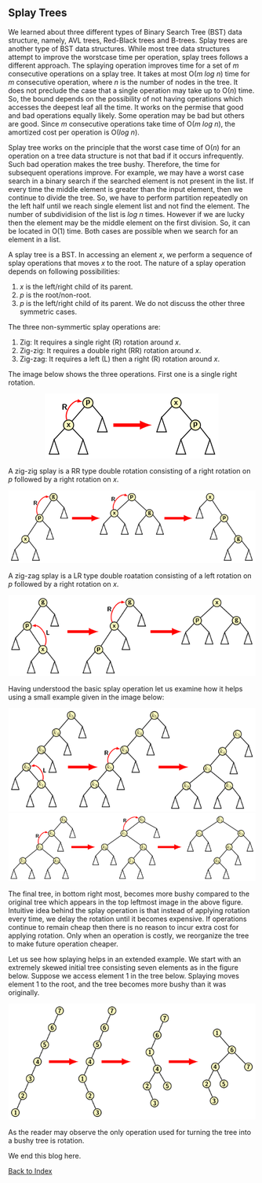 ## Splay Trees

We learned about three different types of Binary Search Tree (BST) data 
structure, namely, AVL trees, Red-Black trees and B-trees. Splay trees
are another type of BST data structures. While most tree data 
structures attempt to improve the worstcase time per operation, splay 
trees follows a different approach. The splaying operation improves 
time for a set of <i>m</i> consecutive operations on a splay tree.
It takes at most O(<i>m log n</i>) time for <i>m</i> consecutive
operation, where <i>n</i> is the number of
nodes in the tree. It does not preclude the case that a single operation
may take up to O(<i>n</i>) time. So, the bound depends on the possibility
of not having operations which accesses the deepest leaf all the time. 
It works on the permise that good and bad operations equally likely. 
Some operation may be bad but others are good. Since <i>m</i> 
consecutive operations take time of O(<i>m log n</i>), the amortized cost
per operation is O(<i>log n</i>).

Splay tree works on the principle that the worst case time of O(<i>n</i>) for
an operation on a tree data structure is not that bad if it occurs 
infrequently. Such bad operation makes the tree bushy. Therefore, the
time for subsequent operations improve. For example, we may have a worst
case search in a binary search if the searched element is not present 
in the list. If every time the middle element is greater than the input 
element, then we continue to divide the tree. So, we have to perform 
partition repeatedly on the left half until we reach single element list 
and not find the element. The number of subdividision of the list 
is <i>log n</i> times. However if we are lucky then the element may 
be the middle element on the first division. So, it can be located in 
O(1) time. Both cases are possible when we search for an element in a list. 

A splay tree is a BST. In accessing an element <i>x</i>, we perform a 
sequence of splay operations that moves <i>x</i> to the root. 
The nature of a splay operation depends on following possibilities: 
1. <i>x</i> is the left/right child of its parent.
2. <i>p</i> is the root/non-root.
3. <i>p</i> is the left/right child of its parent.
We do not discuss the other three symmetric cases. 

The three non-symmertic splay operations are:
1. Zig: It requires a single right (R) rotation around <i>x</i>.  
2. Zig-zig: It requires a double right (RR) rotation around <i>x</i>.  
3. Zig-zag: It requires a left (L) then a right (R) rotation around <i>x</i>.  

The image below shows the three operations. First one is a single right
rotation.
<p style="text-align:center">
 <img src="../images/R-splay.png" alt="Zig splay"> 
</p>
A zig-zig splay is a RR type double rotation consisting of a right rotation
on <i>p</i> followed by a right rotation on <i>x</i>. 
<p style="text-align:center">
 <img src="../images/RR-splay.png" alt="Zig-Zig splay"> 
</p>
A zig-zag splay is a LR type double roatation consisting of a left rotation
on <i>p</i> followed by a right rotation on <i>x</i>.
<p style="text-align:center">
 <img src="../images/LR-splay.png" alt="Zig-Zag splay"> 
</p>

Having understood the basic splay operation let us examine how it helps using
a small example given in the image below:
<p style="text-align:center">
 <img src="../images/splayExample.png" alt="splaying example 1"> 
 <img src="../images/splayExample1.png" alt="splaying example 2"> 
</p>
The final tree, in bottom right most, becomes more bushy compared to 
the original tree which appears in the top leftmost image in the above figure.
Intuitive idea behind the splay operation is that instead of applying 
rotation every time, we delay the rotation until it becomes expensive.  
If operations continue to remain cheap then there is no reason to 
incur extra cost for applying rotation. Only when an operation is costly,
we reorganize the tree to make future operation cheaper. 

Let us see how splaying helps in an extended example. We start with an
extremely skewed initial tree consisting seven elements as in the figure
below. Suppose we access element 1 in the tree below. Splaying moves 
element 1 to the root, and the tree becomes more bushy than it was 
originally.
<p style="text-align:center">
 <img src="../images/splayExample2.png" alt="splaying example 2">
 </p>
As the reader may observe the only operation used for turning the tree
into a bushy tree is rotation.

We end this blog here.

[Back to Index](../index.md)
